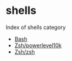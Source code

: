 # shells

Index of shells category

- [Bash](bash.md)
- [Zsh/powerlevel10k](zsh/powerlevel10k.md)
- [Zsh/zsh](zsh/zsh.md)
